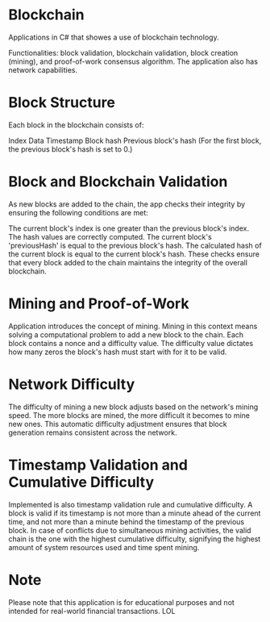 # Blockchain
Applications in C# that showes a use of blockchain technology.

Functionalities: block validation, blockchain validation, block creation (mining), and proof-of-work consensus algorithm. The application also has network capabilities.

# Block Structure
Each block in the blockchain consists of:

Index
Data
Timestamp
Block hash
Previous block's hash
(For the first block, the previous block's hash is set to 0.)

# Block and Blockchain Validation
As new blocks are added to the chain, the app checks their integrity by ensuring the following conditions are met:

The current block's index is one greater than the previous block's index.
The hash values are correctly computed.
The current block's 'previousHash' is equal to the previous block's hash.
The calculated hash of the current block is equal to the current block's hash.
These checks ensure that every block added to the chain maintains the integrity of the overall blockchain.

# Mining and Proof-of-Work
Application introduces the concept of mining. Mining in this context means solving a computational problem to add a new block to the chain. Each block contains a nonce and a difficulty value. The difficulty value dictates how many zeros the block's hash must start with for it to be valid.

# Network Difficulty
The difficulty of mining a new block adjusts based on the network's mining speed. The more blocks are mined, the more difficult it becomes to mine new ones. This automatic difficulty adjustment ensures that block generation remains consistent across the network.

# Timestamp Validation and Cumulative Difficulty
Implemented is also timestamp validation rule and cumulative difficulty. A block is valid if its timestamp is not more than a minute ahead of the current time, and not more than a minute behind the timestamp of the previous block. In case of conflicts due to simultaneous mining activities, the valid chain is the one with the highest cumulative difficulty, signifying the highest amount of system resources used and time spent mining.

# Note
Please note that this application is for educational purposes and not intended for real-world financial transactions. LOL
